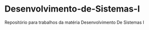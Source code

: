 # Desenvolvimento-de-Sistemas-I
Repositório para trabalhos da matéria Desenvolvimento De Sistemas I
